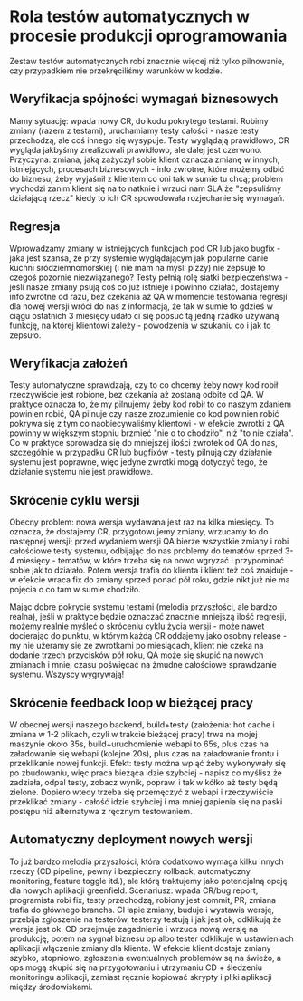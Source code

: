 # Rola testów automatycznych w procesie produkcji oprogramowania
Zestaw testów automatycznych robi znacznie więcej niż tylko pilnowanie, czy przypadkiem nie przekręciliśmy warunków w kodzie.

## Weryfikacja spójności wymagań biznesowych
Mamy sytuację: wpada nowy CR, do kodu pokrytego testami. Robimy zmiany (razem z testami), uruchamiamy testy całości - nasze testy przechodzą, ale coś innego się wysypuje. Testy wyglądają prawidłowo, CR wygląda jakbyśmy zrealizowali prawidłowo, ale dalej jest czerwono. Przyczyna: zmiana, jaką zażyczył sobie klient oznacza zmianę w innych, istniejących, procesach biznesowych - info zwrotne, które możemy odbić do biznesu, żeby wyjaśnił z klientem co oni tak w sumie tu chcą; problem wychodzi zanim klient się na to natknie i wrzuci nam SLA że "zepsuliśmy działającą rzecz" kiedy to ich CR spowodowała rozjechanie się wymagań.

## Regresja
Wprowadzamy zmiany w istniejących funkcjach pod CR lub jako bugfix - jaka jest szansa, że przy systemie wyglądającym jak popularne danie kuchni śródziemnomorskiej (i nie mam na myśli pizzy) nie zepsuje to czegoś pozornie niezwiązanego? Testy pełnią rolę siatki bezpieczeństwa - jeśli nasze zmiany psują coś co już istnieje i powinno działać, dostajemy info zwrotne od razu, bez czekania aż QA w momencie testowania regresji dla nowej wersji wróci do nas z informacją, że tak w sumie to gdzieś w ciągu ostatnich 3 miesięcy udało ci się popsuć tą jedną rzadko używaną funkcję, na której klientowi zależy - powodzenia w szukaniu co i jak to zepsuło.

## Weryfikacja założeń
Testy automatyczne sprawdzają, czy to co chcemy żeby nowy kod robił rzeczywiście jest robione, bez czekania aż zostaną odbite od QA. W praktyce oznacza to, że my pilnujemy żeby kod robił to co naszym zdaniem powinien robić, QA pilnuje czy nasze zrozumienie co kod powinien robić pokrywa się z tym co naobiecywaliśmy klientowi - w efekcie zwrotki z QA powinny w większym stopniu brzmieć "nie o to chodziło", niż "to nie działa". Co w praktyce sprowadza się do mniejszej ilości zwrotek od QA do nas, szczególnie w przypadku CR lub bugfixów - testy pilnują czy działanie systemu jest poprawne, więc jedyne zwrotki mogą dotyczyć tego, że działanie systemu nie jest prawidłowe.

## Skrócenie cyklu wersji
Obecny problem: nowa wersja wydawana jest raz na kilka miesięcy. To oznacza, że dostajemy CR, przygotowujemy zmiany, wrzucamy to do następnej wersji; przed wydaniem wersji QA bierze wszystkie zmiany i robi całościowe testy systemu, odbijając do nas problemy do tematów sprzed 3-4 miesięcy - tematów, w które trzeba się na nowo wgryzać i przypominać sobie jak to działało. Potem wersja trafia do klienta i klient też coś znajduje - w efekcie wraca fix do zmiany sprzed ponad pół roku, gdzie nikt już nie ma pojęcia o co tam w sumie chodziło.

Mając dobre pokrycie systemu testami (melodia przyszłości, ale bardzo realna), jeśli w praktyce będzie oznaczać znacznie mniejszą ilość regresji, możemy realnie myśleć o skróceniu cyklu życia wersji - może nawet docierając do punktu, w którym każdą CR oddajemy jako osobny release - my nie użeramy się ze zwrotkami po miesiącach, klient nie czeka na dodanie trzech przycisków pół roku, QA może się skupić na nowych zmianach i mniej czasu poświęcać na żmudne całościowe sprawdzanie systemu. Wszyscy wygrywają!

## Skrócenie feedback loop w bieżącej pracy
W obecnej wersji naszego backend, build+testy (założenia: hot cache i zmiana w 1-2 plikach, czyli w trakcie bieżącej pracy) trwa na mojej maszynie około 35s, build+uruchomienie webapi to 65s, plus czas na załadowanie się webapi (kolejne 20s), plus czas na załadowanie frontu i przeklikanie nowej funkcji. Efekt: testy można wpiąć żeby wykonywały się po zbudowaniu, więc praca bieżąca idzie szybciej - napisz co myślisz że zadziała, odpal testy, zobacz wynik, popraw, i tak w kółko aż testy będą zielone. Dopiero wtedy trzeba się przemęczyć z webapi i rzeczywiście przeklikać zmiany - całość idzie szybciej i ma mniej gapienia się na paski postępu niż alternatywa z ręcznym testowaniem.

## Automatyczny deployment nowych wersji
To już bardzo melodia przyszłości, która dodatkowo wymaga kilku innych rzeczy (CD pipeline, pewny i bezpieczny rollback, automatyczny monitoring, feature toggle itd.), ale którą traktujemy jako potencjalną opcję dla nowych aplikacji greenfield. Scenariusz: wpada CR/bug report, programista robi fix, testy przechodzą, robiony jest commit, PR, zmiana trafia do głównego brancha. CI łapie zmiany, buduje i wystawia wersję, przebija zgłoszenie na testerów, testerzy testują i jak jest ok, odklikują że wersja jest ok. CD przejmuje zagadnienie i wrzuca nową wersję na produkcję, potem na sygnał biznesu op albo tester odklikuje w ustawieniach aplikacji włączenie zmiany dla klienta. W efekcie klient dostaje zmiany szybko, stopniowo, zgłoszenia ewentualnych problemów są na świeżo, a ops mogą skupić się na przygotowaniu i utrzymaniu CD + śledzeniu monitoringu aplikacji, zamiast ręcznie kopiować skrypty i pliki aplikacji między środowiskami.
